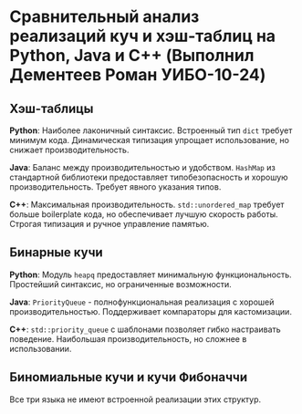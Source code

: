 # Сравнительный анализ реализаций куч и хэш-таблиц на Python, Java и C++ (Выполнил Дементеев Роман УИБО-10-24)

## Хэш-таблицы

**Python**: Наиболее лаконичный синтаксис. Встроенный тип `dict` требует минимум кода. Динамическая типизация упрощает использование, но снижает производительность.

**Java**: Баланс между производительностью и удобством. `HashMap` из стандартной библиотеки предоставляет типобезопасность и хорошую производительность. Требует явного указания типов.

**C++**: Максимальная производительность. `std::unordered_map` требует больше boilerplate кода, но обеспечивает лучшую скорость работы. Строгая типизация и ручное управление памятью.

## Бинарные кучи

**Python**: Модуль `heapq` предоставляет минимальную функциональность. Простейший синтаксис, но ограниченные возможности.

**Java**: `PriorityQueue` - полнофункциональная реализация с хорошей производительностью. Поддерживает компараторы для кастомизации.

**C++**: `std::priority_queue` с шаблонами позволяет гибко настраивать поведение. Наибольшая производительность, но сложнее в использовании.

## Биномиальные кучи и кучи Фибоначчи

Все три языка не имеют встроенной реализации этих структур.
